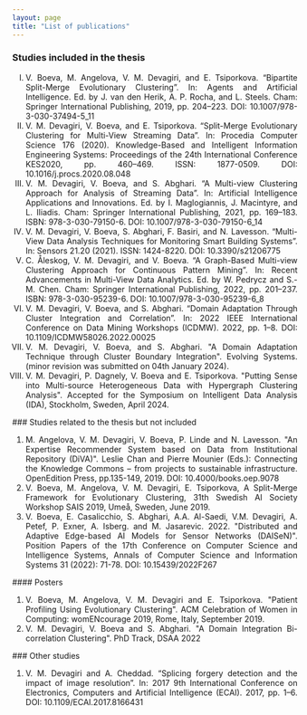 ```yaml
---
layout: page
title: "List of publications"
---
```


### Studies included in the thesis
<ol type="I">
<li style='text-align: justify;'>V. Boeva, M. Angelova, V. M. Devagiri, and E. Tsiporkova. “Bipartite Split-Merge Evolutionary Clustering”. In: Agents and Artificial Intelligence. Ed. by J. van den Herik, A. P. Rocha, and L. Steels. Cham: Springer International Publishing, 2019, pp. 204–223. DOI: <a style="text-decoration:none" href="https://doi.org/10.1007/978-3-030-37494-5_11">10.1007/978-3-030-37494-5_11</a></li>

<li style='text-align: justify;'>V. M. Devagiri, V. Boeva, and E. Tsiporkova. “Split-Merge Evolutionary Clustering for Multi-View Streaming Data”. In: Procedia Computer Science 176 (2020). Knowledge-Based and Intelligent Information Engineering Systems: Proceedings of the 24th International Conference KES2020, pp. 460–469. ISSN: 1877-0509. DOI: <a style="text-decoration:none" href="https://doi.org/10.1016/j.procs.2020.08.048">10.1016/j.procs.2020.08.048</a></li>

<li style='text-align: justify;'>V. M. Devagiri, V. Boeva, and S. Abghari. “A Multi-view Clustering Approach for Analysis of Streaming Data”. In: Artificial Intelligence Applications and Innovations. Ed. by I. Maglogiannis, J. Macintyre, and L. Iliadis. Cham: Springer International Publishing, 2021, pp. 169–183. ISBN: 978-3-030-79150-6. DOI: <a style="text-decoration:none" href="https://doi.org/10.1007/978-3-030-79150-6_14">10.1007/978-3-030-79150-6_14</a></li>

<li style='text-align: justify;'>V. M. Devagiri, V. Boeva, S. Abghari, F. Basiri, and N. Lavesson. “Multi-View Data Analysis Techniques for Monitoring Smart Building Systems”. In: Sensors 21.20 (2021). ISSN: 1424-8220. DOI: <a style="text-decoration:none" href="https://doi.org/10.3390/s21206775">10.3390/s21206775</a></li>

<li style='text-align: justify;'>C. Åleskog, V. M. Devagiri, and V. Boeva. “A Graph-Based Multi-view Clustering Approach for Continuous Pattern Mining”. In: Recent Advancements in Multi-View Data Analytics. Ed. by W. Pedrycz and S.-M. Chen. Cham: Springer International Publishing, 2022, pp. 201–237. ISBN: 978-3-030-95239-6. DOI: <a style="text-decoration:none" href="https://doi.org/10.1007/978-3-030-95239-6_8">10.1007/978-3-030-95239-6_8</a></li>

<li style='text-align: justify;'>V. M. Devagiri, V. Boeva, and S. Abghari. “Domain Adaptation Through Cluster Integration and Correlation”. In: 2022 IEEE International Conference on Data Mining Workshops (ICDMW). 2022, pp. 1–8. DOI: <a style="text-decoration:none" href="https://doi.org/10.1109/ICDMW58026.2022.00025">10.1109/ICDMW58026.2022.00025</a></li>

<li style='text-align: justify;'>V. M. Devagiri, V. Boeva, and S. Abghari. "A Domain Adaptation Technique through Cluster Boundary Integration". Evolving Systems. (minor revision was submitted on 04th January 2024).</li>

<li style='text-align: justify;'>V. M. Devagiri, P. Dagnely, V. Boeva and E. Tsiporkova. "Putting Sense into Multi-source Heterogeneous Data with Hypergraph Clustering Analysis". Accepted for the Symposium on Intelligent Data Analysis (IDA), Stockholm, Sweden, April 2024.</li>

</ol>
### Studies related to the thesis but not included
<ol style='text-align: justify;'>
<li>M. Angelova, V. M. Devagiri, V. Boeva, P. Linde and N. Lavesson. "An Expertise Recommender System based on Data from Institutional Repository (DiVA)". Leslie Chan and Pierre Mounier (Eds.): Connecting the Knowledge Commons – from projects to sustainable infrastructure. OpenEdition Press, pp.135-149, 2019. DOI: <a style="text-decoration:none" href="https://doi.org/10.4000/books.oep.9078">10.4000/books.oep.9078</a></li>
<li>V. Boeva, M. Angelova, V. M. Devagiri, E. Tsiporkova, A Split-Merge Framework for Evolutionary Clustering, 31th Swedish AI Society Workshop SAIS 2019, Umeå, Sweden, June 2019.</li>
<li>V. Boeva, E. Casalicchio, S. Abghari, A.A. Al-Saedi, V.M. Devagiri, A. Petef, P. Exner, A. Isberg. and M. Jasarevic. 2022. "Distributed and Adaptive Edge-based AI Models for Sensor Networks (DAISeN)". Position Papers of the 17th Conference on Computer Science and Intelligence Systems, Annals of Computer Science and Information Systems 31 (2022): 71-78. DOI: <a style="text-decoration:none" href="http://dx.doi.org/10.15439/2022F267">10.15439/2022F267</a></li>
</ol>
#### Posters
<ol style='text-align: justify;'>
<li>V. Boeva, M. Angelova, V. M. Devagiri and E. Tsiporkova. "Patient Profiling Using Evolutionary Clustering". ACM Celebration of Women in Computing: womENcourage 2019, Rome, Italy, September 2019. </li>
<li>V. M. Devagiri, V. Boeva and S. Abghari. "A Domain Integration Bi-correlation Clustering". PhD Track, DSAA 2022</li>
</ol>
### Other studies
<ol style='text-align: justify;'>
<li> V. M. Devagiri and A. Cheddad. “Splicing forgery detection and the impact of image resolution”. In: 2017 9th International Conference on Electronics, Computers and Artificial Intelligence (ECAI). 2017, pp. 1–6. DOI: <a style="text-decoration:none" href="https://doi.org/10.1109/ECAI.2017.8166431">10.1109/ECAI.2017.8166431</a></li> 
</ol>

